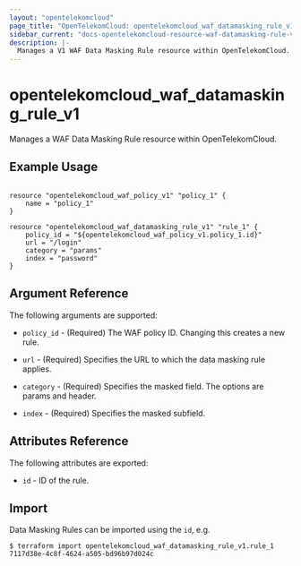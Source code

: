 ```yaml
---
layout: "opentelekomcloud"
page_title: "OpenTelekomCloud: opentelekomcloud_waf_datamasking_rule_v1"
sidebar_current: "docs-opentelekomcloud-resource-waf-datamasking-rule-v1"
description: |-
  Manages a V1 WAF Data Masking Rule resource within OpenTelekomCloud.
---
```


# opentelekomcloud_waf_datamasking_rule_v1

Manages a WAF Data Masking Rule resource within OpenTelekomCloud.

## Example Usage

```hcl

resource "opentelekomcloud_waf_policy_v1" "policy_1" {
	name = "policy_1"
}

resource "opentelekomcloud_waf_datamasking_rule_v1" "rule_1" {
	policy_id = "${opentelekomcloud_waf_policy_v1.policy_1.id}"
	url = "/login"
	category = "params"
	index = "password"
}

```

## Argument Reference

The following arguments are supported:

* `policy_id` - (Required) The WAF policy ID. Changing this creates a new rule.

* `url` - (Required) Specifies the URL to which the data masking rule applies.

* `category` - (Required) Specifies the masked field. The options are params and header.

* `index` - (Required) Specifies the masked subfield.

## Attributes Reference

The following attributes are exported:

* `id` -  ID of the rule.

## Import

Data Masking Rules can be imported using the `id`, e.g.

```
$ terraform import opentelekomcloud_waf_datamasking_rule_v1.rule_1 7117d38e-4c8f-4624-a505-bd96b97d024c
```
